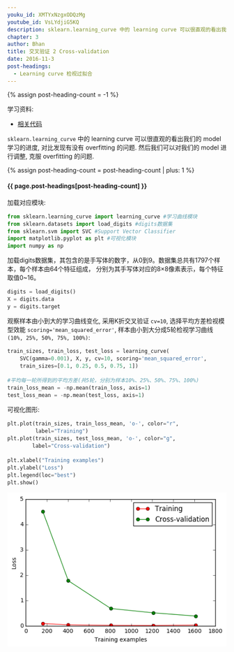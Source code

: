 ```yaml
---
youku_id: XMTYxNzgxODQzMg
youtube_id: VsLYdjiG5KQ
description: sklearn.learning_curve 中的 learning curve 可以很直观的看出我们的 model 学习的进度,对比发现有没有 overfitting 的问题.然后我们可以对我们的 model 进行调整,克服 overfitting 的问题.
chapter: 3
author: Bhan
title: 交叉验证 2 Cross-validation
date: 2016-11-3
post-headings:
  - Learning curve 检视过拟合
---
```

{% assign post-heading-count = -1 %}

学习资料:
  * [相关代码](https://github.com/MorvanZhou/tutorials/blob/master/sklearnTUT/sk9_cross_validation2.py)
    
`sklearn.learning_curve` 中的 learning curve 可以很直观的看出我们的 model 学习的进度,
对比发现有没有 overfitting 的问题. 然后我们可以对我们的 model 进行调整, 克服 overfitting 的问题.

{% assign post-heading-count = post-heading-count | plus: 1 %}
<h4 class="tut-h4-pad" id="{{ page.post-headings[post-heading-count] }}">{{ page.post-headings[post-heading-count] }}</h4>

加载对应模块:

```python
from sklearn.learning_curve import learning_curve #学习曲线模块
from sklearn.datasets import load_digits #digits数据集
from sklearn.svm import SVC #Support Vector Classifier
import matplotlib.pyplot as plt #可视化模块
import numpy as np
```

加载digits数据集，其包含的是手写体的数字，从0到9。数据集总共有1797个样本，每个样本由64个特征组成，
分别为其手写体对应的8×8像素表示，每个特征取值0~16。

```python
digits = load_digits()
X = digits.data
y = digits.target
```

观察样本由小到大的学习曲线变化, 采用K折交叉验证 `cv=10`, 
选择平均方差检视模型效能 `scoring='mean_squared_error'`,
样本由小到大分成5轮检视学习曲线`(10%, 25%, 50%, 75%, 100%)`:

```python
train_sizes, train_loss, test_loss = learning_curve(
    SVC(gamma=0.001), X, y, cv=10, scoring='mean_squared_error',
    train_sizes=[0.1, 0.25, 0.5, 0.75, 1])

#平均每一轮所得到的平均方差(共5轮，分别为样本10%、25%、50%、75%、100%)
train_loss_mean = -np.mean(train_loss, axis=1)
test_loss_mean = -np.mean(test_loss, axis=1)
```

可视化图形:

```python
plt.plot(train_sizes, train_loss_mean, 'o-', color="r",
         label="Training")
plt.plot(train_sizes, test_loss_mean, 'o-', color="g",
        label="Cross-validation")

plt.xlabel("Training examples")
plt.ylabel("Loss")
plt.legend(loc="best")
plt.show()
```

<img class="course-image" src="/static/results/sklearn/3_3_1.png">